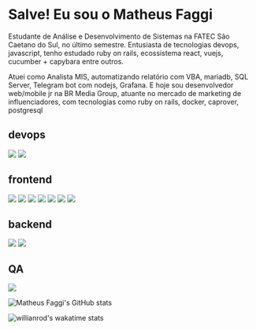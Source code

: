 <h1>
    Salve! Eu sou o Matheus Faggi
</h1>
<p>
  Estudante de Análise e Desenvolvimento de Sistemas na FATEC São Caetano do Sul, no último semestre. Entusiasta de tecnologias devops, javascript, tenho estudado ruby on rails, ecossistema react, vuejs, cucumber + capybara entre outros.
</p>
<p>
  Atuei como Analista MIS, automatizando relatório com VBA, mariadb, SQL Server, Telegram bot com nodejs, Grafana. 
  E hoje sou desenvolvedor web/mobile jr na BR Media Group, atuante no mercado de marketing de influenciadores, com tecnologias como ruby on rails, docker, caprover, postgresql
</p>
 

<!-- ```js
 const cv = {
   skills: [
     languages: ['HTML5', 'CSS', 'scss', 'javascript', 'ruby', 'VBA'],

   ]
 }
```  -->

<h2>
  devops
</h2>

 <img src="https://img.shields.io/badge/Git-F05032?style=for-the-badge&logo=git&logoColor=white" />
 <img src="https://img.shields.io/badge/Docker-2496ED?style=for-the-badge&logo=Docker&logoColor=white" />

<h2>
  frontend
</h2>
<div>

<img src="https://img.shields.io/badge/HTML5-E34F26?style=for-the-badge&logo=HTML5&logoColor=white" style/>

 <img src="https://img.shields.io/badge/CSS3-1572B6?style=for-the-badge&logo=CSS3&logoColor=white" />

 <img src="https://img.shields.io/badge/Sass-CC6699?style=for-the-badge&logo=Sass&logoColor=white" />

<img src="https://img.shields.io/badge/Ruby-CC342D?style=for-the-badge&logo=Ruby&logoColor=white" />

<img src="https://img.shields.io/badge/Javascript-F7DF1E?style=for-the-badge&logo=Javascript&logoColor=black" />

<img src="https://img.shields.io/badge/styled components-DB7093?style=for-the-badge&logo=styled-components&logoColor=white" />

 <img src="https://img.shields.io/badge/Next.js-000?style=for-the-badge&logo=Next.js&logoColor=white" />
<div> 
<h2>
  backend
</h2>

<img src="https://img.shields.io/badge/PostgreSQL-336791?style=for-the-badge&logo=PostgreSQL&logoColor=white" />
<img src="https://img.shields.io/badge/TypeScript-3178C6?style=for-the-badge&logo=TypeScript&logoColor=white" />


<h2>
  QA 
</h2>

 <img src="https://img.shields.io/badge/Cucumber-23D96C?style=for-the-badge&logo=Cucumber&logoColor=white" />


![Matheus Faggi's GitHub stats](https://github-readme-stats.vercel.app/api?username=matheusfaggi&theme=slateorange&show_icons=true )


![willianrod's wakatime stats](https://github-readme-stats.vercel.app/api/wakatime?username=matheusfaggi&compact_layout=true)

 
 

 

 

<!-- 
<ul>
  <li>
    Último semestre Análise e Desenvolvimento de Sistemas na FATEC São Caetano do Sul 🚀️
  </li>
  <li>
    Entusiasta de tecnologias devops, javascript e ruby, tenho estudado tecnologias como ruby on rails, ecossistema react, vuejs, cucumber + capybara entre outros. 🔭️
  </li>
  <li>
    Atuei como Analista MIS, automatizando relatório com VBA, mariadb, SQL Server, Telegram bot com nodejs, Grafana. 
  </li>
  <li>
    E hoje sou desenvolvedor web/mobile jr na BR Media Group, atuante no mercado de marketing de influenciadores.
  </li>
</ul> -->

<!-- <img src="https://media.giphy.com/media/XD9o33QG9BoMis7iM4/giphy.gif" /> -->